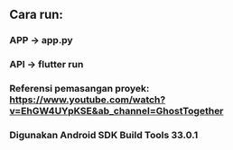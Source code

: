 ## Cara run:
### APP -> app.py
### API -> flutter run
### Referensi pemasangan proyek: https://www.youtube.com/watch?v=EhGW4UYpKSE&ab_channel=GhostTogether
### Digunakan Android SDK Build Tools 33.0.1
